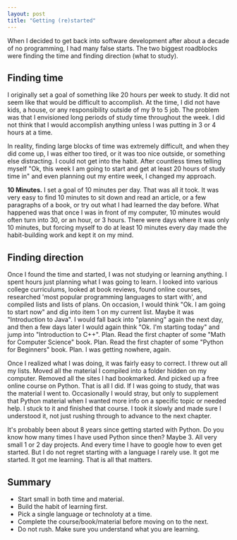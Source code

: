 ```yaml
---
layout: post
title: "Getting (re)started"
---
```


When I decided to get back into software development after about a decade of no programming, I had many false starts. The two biggest roadblocks were finding the time and finding direction (what to study).

## Finding time

I originally set a goal of something like 20 hours per week to study. It did not seem like that would be difficult to accomplish. At the time, I did not have kids, a house, or any responsibility outside of my 9 to 5 job. The problem was that I envisioned long periods of study time throughout the week. I did not think that I would accomplish anything unless I was putting in 3 or 4 hours at a time.

In reality, finding large blocks of time was extremely difficult, and when they did come up, I was either too tired, or it was too nice outside, or something else distracting. I could not get into the habit. After countless times telling myself "Ok, this week I am going to start and get at least 20 hours of study time in" and even planning out my entire week, I changed my approach. 

**10 Minutes.** I set a goal of 10 minutes per day. That was all it took. It was very easy to find 10 minutes to sit down and read an article, or a few paragraphs of a book, or try out what I had learned the day before. What happened was that once I was in front of my computer, 10 minutes would often turn into 30, or an hour, or 3 hours. There were days where it was only 10 minutes, but forcing myself to do at least 10 minutes every day made the habit-building work and kept it on my mind. 

## Finding direction

Once I found the time and started, I was not studying or learning anything. I spent hours just planning what I was going to learn. I looked into various college curriculums, looked at book reviews, found online courses, researched 'most popular programming languages to start with', and compiled lists and lists of plans. On occasion, I would think "Ok. I am going to start now" and dig into item 1 on my current list. Maybe it was "Introduction to Java". I would fall back into "planning" again the next day, and then a few days later I would again think "Ok. I'm starting today" and jump into "Introduction to C++". Plan. Read the first chapter of some "Math for Computer Science" book. Plan. Read the first chapter of some "Python for Beginners" book. Plan. I was getting nowhere, again. 

Once I realized what I was doing, it was fairly easy to correct. I threw out all my lists. Moved all the material I compiled into a folder hidden on my computer. Removed all the sites I had bookmarked. And picked up a free online course on Python. That is all I did. If I was going to study, that was the material I went to. Occasionally I would stray, but only to supplement that Python material when I wanted more info on a specific topic or needed help. I stuck to it and finished that course. I took it slowly and made sure I understood it, not just rushing through to advance to the next chapter. 

It's probably been about 8 years since getting started with Python. Do you know how many times I have used Python since then? Maybe 3. All very small 1 or 2 day projects. And every time I have to google how to even get started. But I do not regret starting with a language I rarely use. It got me started. It got me learning. That is all that matters.

## Summary

- Start small in both time and material.
- Build the habit of learning first.
- Pick a single language or technoloty at a time.
- Complete the course/book/material before moving on to the next.
- Do not rush. Make sure you understand what you are learning.